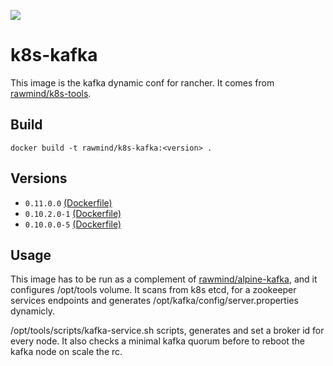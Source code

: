 [![](https://images.microbadger.com/badges/image/rawmind/k8s-kafka.svg)](https://microbadger.com/images/rawmind/k8s-kafka "Get your own image badge on microbadger.com")

k8s-kafka
==============

This image is the kafka dynamic conf for rancher. It comes from [rawmind/k8s-tools][k8s-tools].

## Build

```
docker build -t rawmind/k8s-kafka:<version> .
```

## Versions

- `0.11.0.0` [(Dockerfile)](https://github.com/rawmind0/k8s-kafka/blob/0.11.0.0/README.md)
- `0.10.2.0-1` [(Dockerfile)](https://github.com/rawmind0/k8s-kafka/blob/0.10.2.0-1/README.md)
- `0.10.0.0-5` [(Dockerfile)](https://github.com/rawmind0/k8s-kafka/blob/0.10.0.0-5/README.md)


## Usage

This image has to be run as a complement of [rawmind/alpine-kafka][alpine-kafka], and it configures /opt/tools volume. It scans from k8s etcd, for a zookeeper services endpoints and generates /opt/kafka/config/server.properties dynamicly.

/opt/tools/scripts/kafka-service.sh scripts, generates and set a broker id for every node. It also checks a minimal kafka quorum before to reboot the kafka node on scale the rc.


[alpine-kafka]: https://github.com/rawmind0/alpine-kafka
[k8s-tools]: https://github.com/rawmind0/rancher-tools